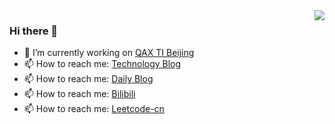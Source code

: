 <img align="right" src="https://github-readme-stats.vercel.app/api?username=miaoyc666&count_private=true&hide=contribs&include_all_commits=true&theme=highcontrast&bg_color=30,e96443,904e95" />

### Hi there 👋
- 🔭 I’m currently working on [QAX TI Beijing](https://ti.qianxin.com)
- 📫 How to reach me: [Technology Blog](https://happycode.fun) 
- 📫 How to reach me: [Daily Blog](https://myc.ink) 
- 📫 How to reach me: [Bilibili](https://space.bilibili.com/6193252) 
- 📫 How to reach me: [Leetcode-cn](https://leetcode-cn.com/u/flushdb) 

